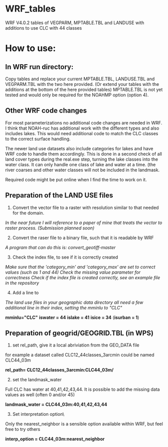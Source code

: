 # WRF_tables
WRF V4.0.2 tables of VEGPARM, MPTABLE.TBL and LANDUSE with additions to use CLC with 44 classes

# How to use:

## In WRF run directory:

Copy tables and replace your current MPTABLE.TBL, LANDUSE.TBL and VEGPARM.TBL with the two here provided.
(Or extend your tables with the additions at the bottom of the here provided tables)
MPTABLE.TBL is not yet tested and would only be required for the NOAHMP option (option 4). 

## Other WRF code changes

For most parameterizations no additional code changes are needed in WRF.
I think that NOAH-ruc has additional work with the different types and also includes lakes. 
This would need additional code to match the CLC classes to the correct surface handling.

The newer land use datasets also include categories for lakes and have WRF code to handle them accordingly.
This is done in a second check of all land cover types during the real.exe step, turning the lake classes into the water class. 
It can only handle one class of lake and water at a time. (the river coarses and other water classes will not be included in the landmask. 

Required code might be put online when I find the time to work on it.

## Preparation of the LAND USE files

1) Convert the vector file to a raster with resolution similar to that needed for the domain. 

*In the near future I will reference to a paper of mine that treats the vector to raster process. (Submission planned soon)*

2) Convert the raser file to a binary file, such that it is readable by WRF

*A program that can do this is: convert_geotiff-master*


3) Check the index file, to see if it is correctly created

*Make sure that the 'category_min' and 'category_max' are set to correct values (such as 1 and 44)*
*Check the missing value parameter for correctness*
*Check if the index file is created correctly, see  an example file in the repository*

4) Add a line to 

*The land use files in your geographic data directory all need a few additional line in their index, setting the mminlu to "CLC"*

**mminlu="CLC"**
**iswater = 44**
**islake = 41**
**isice = 34**
(**isurban = 1**)

## Preparation of geogrid/GEOGRID.TBL (in WPS)

1) set rel_path, give it a local abriviation from the GEO_DATA file

for example a dataset called CLC12_44classes_3arcmin could be named CLC44_03m

**rel_path=     CLC12_44classes_3arcmin:CLC44_03m/**

2) set the landmask_water

Full CLC has water at 40,41,42,43,44. It is possible to add the missing data values as well (often 0 and/or 45) 

**landmask_water = CLC44_03m:40,41,42,43,44**

3) Set interpretation option\

Only the nearest_neighbor is a sensible option available within WRF, but feel free to try others

**interp_option =     CLC44_03m:nearest_neighbor**
